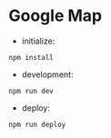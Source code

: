 # Google Map

- initialize:

```
npm install
```

- development:

```
npm run dev
```

- deploy:

```
npm run deploy
```
